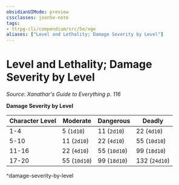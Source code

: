 ```yaml
---
obsidianUIMode: preview
cssclasses: json5e-note
tags:
- ttrpg-cli/compendium/src/5e/xge
aliases: ["Level and Lethality; Damage Severity by Level"]
---
```

# Level and Lethality; Damage Severity by Level
*Source: Xanathar's Guide to Everything p. 116* 

**Damage Severity by Level**

| Character Level | Moderate | Dangerous | Deadly |
|-----------------|----------|-----------|--------|
| 1-4 | 5 (`1d10`) |  11 (`2d10`) |  22 (`4d10`) |
| 5-10 | 11 (`2d10`) |  22 (`4d10`) |  55 (`10d10`) |
| 11-16 | 22 (`4d10`) |  55 (`10d10`) |  99 (`18d10`) |
| 17-20 | 55 (`10d10`) |  99 (`18d10`) |  132 (`24d10`) |
^damage-severity-by-level